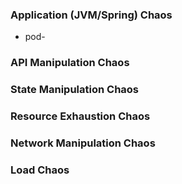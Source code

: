 ### Application (JVM/Spring) Chaos

- pod-

### API Manipulation Chaos

### State Manipulation Chaos

### Resource Exhaustion Chaos

### Network Manipulation Chaos

### Load Chaos

